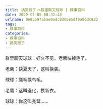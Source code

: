 ```yaml
---
title: 搞笑段子->群里聊天球球 | 糗事百科
date: 2020-01-05 00:32:48
urlname: 0e8b597a5ae9adc830b85df0a86dc832
tags: 
- 糗事百科
categories:
- 糗事百科
- 搞笑段子
---
```

群里聊天球球：好久不见，老鹰快掉毛了。

老鹰：快夏天了，这叫换装。

球球：鹰毛换鸟毛。

老鹰：这叫退化，换新衣。

球球：你这叫秃鹫……


